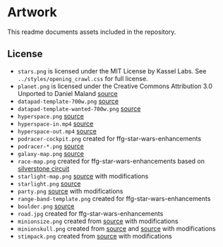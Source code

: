 # Artwork

This readme documents assets included in the repository.

## License

- `stars.png` is licensed under the MIT License by Kassel Labs. See `../styles/opening_crawl.css` for full license.
- `planet.png` is licensed under the Creative Commons Attribution 3.0 Unported to Daniel Maland [source](https://www.deviantart.com/dmaland/art/469813943)
- `datapad-template-700w.png` [source](https://www.reddit.com/r/swrpg/comments/6r7i9x/datapad_template/)
- `datapad-template-wanted-700w.png` [source](https://www.reddit.com/r/swrpg/comments/jzsqf8/a_custom_bounty_posting_screen_i_made_for_my/)
- `hyperspace.png` [source](https://drive.google.com/drive/folders/1hH0NHC82FJcXMk4TgPmFpfRh5rlaC0QK)
- `hyperspace-in.mp4` [source](https://drive.google.com/drive/folders/1hH0NHC82FJcXMk4TgPmFpfRh5rlaC0QK)
- `hyperspace-out.mp4` [source](https://drive.google.com/drive/folders/1hH0NHC82FJcXMk4TgPmFpfRh5rlaC0QK)
- `podracer-cockpit.png` created for ffg-star-wars-enhancements
- `podracer-*.png` [source](https://www.deviantart.com/unusualsuspex/gallery/46719912/sw-orthos)
- `galaxy-map.png` [source](https://starwars.fandom.com/wiki/The_galaxy/Legends?file=MainGalaxy.png)
- `race-map.png` created for ffg-star-wars-enhancements based on [silverstone circuit](https://en.wikipedia.org/wiki/Silverstone_Circuit)
- `starlight-map.png` [source](https://www.reddit.com/r/swrpg/comments/42im62/starlightclass_light_freighter_schematics_still/) with modifications
- `starlight.png` [source](http://www.oakthorne.net/wiki/index.php?title=File:Starlight-freighter.jpg)
- `party.png` [source](https://starwars.fandom.com/wiki/Jedi_Order) with modifications
- `range-band-template.png` created for ffg-star-wars-enhancements
- `boulder.png` [source](https://www.pngegg.com/en/png-clpey)
- `road.jpg` created for ffg-star-wars-enhancements
- `minionsize.png` created from [source](https://dribbble.com/shots/3907212-Starwars-Icon-Set) with modifications
- `minionskull.png` created from [source](https://dribbble.com/shots/3907212-Starwars-Icon-Set) and [source](https://www.svgrepo.com/svg/222829/skull) with modifications
- `stimpack.png` created from [source](https://www.moddb.com/mods/star-wars-the-new-era/images/imperial-stimpack-concepts) with modifications
